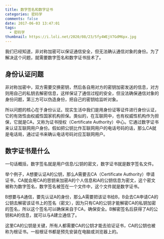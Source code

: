```yaml
---
title: 数字签名和数字证书
categories: 密码学
comments: false
date: 2017-06-03 13:47:01
tags:
  - 密码学
thumbnail: https://i.loli.net/2020/08/23/5fy4WEjV7GdM6px.jpg
---
```


我们已经知道，非对称加密可以保证通信安全，但无法确认通信对象的身份。为了解决这个问题，就需要数字签名和数字证书技术了。

<!--more-->

## 身份认证问题

非对称加密中，双方需要交换密钥，然后各自用对方的密钥加密发送的信息，对方则用自己的私钥去解密信息，这样保证了通信过程的安全，但没法确保通信对象的身份问题，第三方可以伪造身份，把自己的密钥给监听对象。

所以问题的核心在于身份认证。现实生活中我们是用身份证等证件进行身份认证，它的有效性由权威性国家机构担保。类似的，在互联网中，也有权威性机构作为担保，它就是CA，又称为证书授权（Certificate Authority）中心。它通过数字证书来认证互联网用户身份。假如把公钥比作互联网用户的电话号码的话，那么CA就是电话局，通过证书来确认电话号码对应互联网用户。

## 数字证书是什么

一句话概括，数字签名就是用户信息/公钥的密文，数字证书就是数字签名文件。

举个例子，A想要认证A的公钥，那么A需要去CA（Certificate Authority）申请证书，CA就会用CA的思钥来加密A的个人信息和A的公钥信息为密文，这个密文被称为数字签名，数字签名被签在一个文件中，这个文件就是数字证书。

B想要与A通信，要先认证A的身份，那么A需要把该证书给B，B会去CA申请CA的公钥去解密该证书上的签名（密文），因为只有CA的公钥才能解密CA的私钥加密的签名，所以这个签名可以确保来自于CA，确保安全。B解密签名后获得了A的公钥和A的信息，就可以与A建立通信了。

这里CA的公钥是关键，所有人都需要CA的公钥才能去验证证书，CA的公钥也被称为根证书。一般根证书都是预先安装在电脑或浏览器上的。